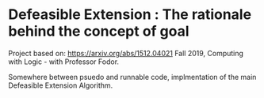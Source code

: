 # Defeasible Extension : The rationale behind the concept of goal

Project based on: https://arxiv.org/abs/1512.04021
Fall 2019, Computing with Logic - with Professor Fodor. 

Somewhere between psuedo and runnable code, implmentation of the main Defeasible Extension Algorithm.
